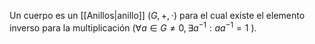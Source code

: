 Un cuerpo es un [[Anillos|anillo]] $(G, +, \cdot)$ para el cual existe el elemento inverso para la multiplicación ($\forall a \in G \neq 0, \exists a^{-1}: aa^{-1} = 1$ ).
